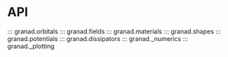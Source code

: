 # API
::: granad.orbitals
::: granad.fields
::: granad.materials
::: granad.shapes
::: granad.potentials
::: granad.dissipators
::: granad._numerics
::: granad._plotting
